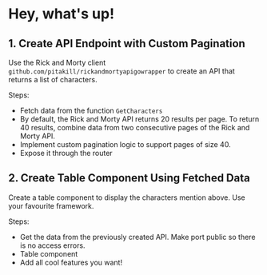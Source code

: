 # Hey, what's up!

## 1. Create API Endpoint with Custom Pagination

Use the Rick and Morty client `github.com/pitakill/rickandmortyapigowrapper` to create an API that returns a list of characters.

Steps:
- Fetch data from the function `GetCharacters`
- By default, the Rick and Morty API returns 20 results per page. To return 40 results, combine data from two consecutive pages of the Rick and Morty API.
- Implement custom pagination logic to support pages of size 40.
- Expose it through the router

## 2. Create Table Component Using Fetched Data

Create a table component to display the characters mention above. Use your favourite framework.

Steps:
- Get the data from the previously created API. Make port public so there is no access errors.
- Table component
- Add all cool features you want!
